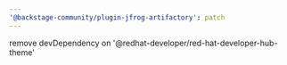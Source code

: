 ```yaml
---
'@backstage-community/plugin-jfrog-artifactory': patch
---
```


remove devDependency on '@redhat-developer/red-hat-developer-hub-theme'
